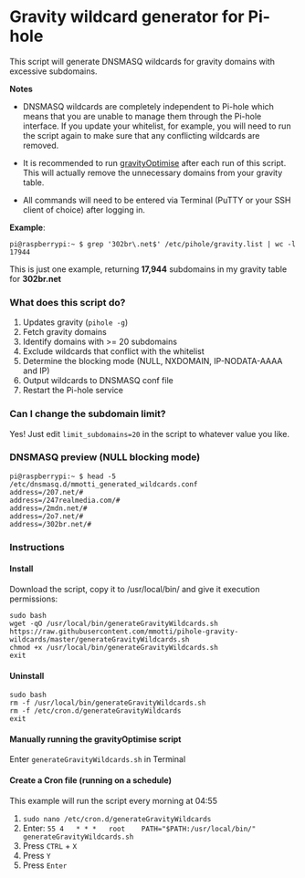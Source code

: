 # Gravity wildcard generator for Pi-hole
This script will generate DNSMASQ wildcards for gravity domains with excessive subdomains.

**Notes**

* DNSMASQ wildcards are completely independent to Pi-hole which means that you are unable to manage them through the Pi-hole interface. If you update your whitelist, for example, you will need to run the script again to make sure that any conflicting wildcards are removed.

* It is recommended to run [gravityOptimise](https://github.com/mmotti/pihole-gravity-optimise) after each run of this script. This will actually remove the unnecessary domains from your gravity table.

* All commands will need to be entered via Terminal (PuTTY or your SSH client of choice) after logging in.

**Example**:
```
pi@raspberrypi:~ $ grep '302br\.net$' /etc/pihole/gravity.list | wc -l
17944
```
This is just one example, returning **17,944** subdomains in my gravity table for **302br.net**

### What does this script do?
1. Updates gravity (`pihole -g`)
2. Fetch gravity domains
3. Identify domains with >= 20 subdomains
4. Exclude wildcards that conflict with the whitelist
5. Determine the blocking mode (NULL, NXDOMAIN, IP-NODATA-AAAA and IP)
6. Output wildcards to DNSMASQ conf file
7. Restart the Pi-hole service

### Can I change the subdomain limit?
Yes! Just edit `limit_subdomains=20` in the script to whatever value you like.

### DNSMASQ preview (NULL blocking mode)
```
pi@raspberrypi:~ $ head -5 /etc/dnsmasq.d/mmotti_generated_wildcards.conf
address=/207.net/#
address=/247realmedia.com/#
address=/2mdn.net/#
address=/2o7.net/#
address=/302br.net/#
```

### Instructions

#### Install
Download the script, copy it to /usr/local/bin/ and give it execution permissions:
```
sudo bash
wget -qO /usr/local/bin/generateGravityWildcards.sh https://raw.githubusercontent.com/mmotti/pihole-gravity-wildcards/master/generateGravityWildcards.sh
chmod +x /usr/local/bin/generateGravityWildcards.sh
exit
```
#### Uninstall
```
sudo bash
rm -f /usr/local/bin/generateGravityWildcards.sh
rm -f /etc/cron.d/generateGravityWildcards
exit
```

#### Manually running the gravityOptimise script
Enter `generateGravityWildcards.sh` in Terminal


#### Create a Cron file (running on a schedule)
This example will run the script every morning at 04:55
1. `sudo nano /etc/cron.d/generateGravityWildcards`
2. Enter: `55 4   * * *   root    PATH="$PATH:/usr/local/bin/" generateGravityWildcards.sh`
3. Press `CTRL` + `X`
4. Press `Y`
5. Press `Enter`